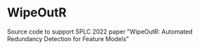 # WipeOutR
Source code to support SPLC 2022 paper "WipeOutR: Automated Redundancy Detection for Feature Models"

